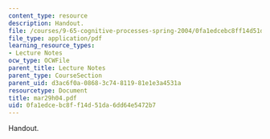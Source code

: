 ```yaml
---
content_type: resource
description: Handout.
file: /courses/9-65-cognitive-processes-spring-2004/0fa1edcebc8ff14d51da6dd64e5472b7_mar29h04.pdf
file_type: application/pdf
learning_resource_types:
- Lecture Notes
ocw_type: OCWFile
parent_title: Lecture Notes
parent_type: CourseSection
parent_uid: d3ac6f0a-0868-3c74-8119-81e1e3a4531a
resourcetype: Document
title: mar29h04.pdf
uid: 0fa1edce-bc8f-f14d-51da-6dd64e5472b7
---
```

Handout.

